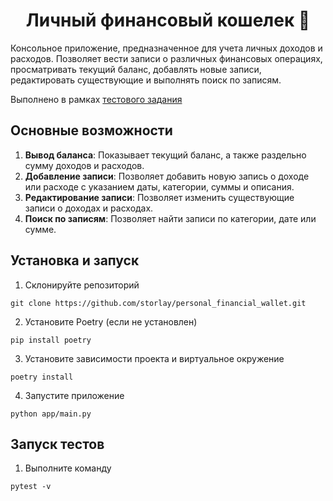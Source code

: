 <h1 align="center">Личный финансовый кошелек 💸</h1>

Консольное приложение, предназначенное для учета личных доходов и расходов.
Позволяет вести записи о различных финансовых операциях, просматривать текущий баланс, добавлять новые записи,
редактировать существующие и выполнять поиск по записям.

Выполнено в рамках [тестового задания](https://docs.google.com/document/d/1Lf_bujgYKsja81YRbr_bg3-CtDRPc-K9TuKCpTZm8as)

## Основные возможности

1. **Вывод баланса**: Показывает текущий баланс, а также раздельно сумму доходов и расходов.
2. **Добавление записи**: Позволяет добавить новую запись о доходе или расходе с указанием даты, категории, суммы и
   описания.
3. **Редактирование записи**: Позволяет изменить существующие записи о доходах и расходах.
4. **Поиск по записям**: Позволяет найти записи по категории, дате или сумме.

## Установка и запуск

1. Склонируйте репозиторий
```
git clone https://github.com/storlay/personal_financial_wallet.git
```

2. Установите Poetry (если не установлен)
```
pip install poetry
```

3. Установите зависимости проекта и виртуальное окружение
```
poetry install
```

4. Запустите приложение
```
python app/main.py
```

## Запуск тестов

1. Выполните команду
```
pytest -v
```